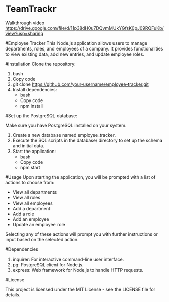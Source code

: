 # TeamTrackr

Walkthrough video https://drive.google.com/file/d/11p38dH0u7DQvmMUkYGfsK0pJ09RQFuKb/view?usp=sharing

#Employee Tracker
This Node.js application allows users to manage departments, roles, and employees of a company. It provides functionalities to view existing data, add new entries, and update employee roles.

#Installation
Clone the repository:

1. bash
2. Copy code
3. git clone https://github.com/your-username/employee-tracker.git
4. Install dependencies:
    - bash
    - Copy code
    - npm install

#Set up the PostgreSQL database:

Make sure you have PostgreSQL installed on your system.
1. Create a new database named employee_tracker.
2. Execute the SQL scripts in the database/ directory to set up the schema and initial data.
3. Start the application:
    - bash
    - Copy code
    - npm start

#Usage
Upon starting the application, you will be prompted with a list of actions to choose from:

- View all departments
- View all roles
- View all employees
- Add a department
- Add a role
- Add an employee
- Update an employee role

Selecting any of these actions will prompt you with further instructions or input based on the selected action.

#Dependencies

1. inquirer: For interactive command-line user interface.
2. pg: PostgreSQL client for Node.js.
3. express: Web framework for Node.js to handle HTTP requests.

#License

This project is licensed under the MIT License - see the LICENSE file for details.

